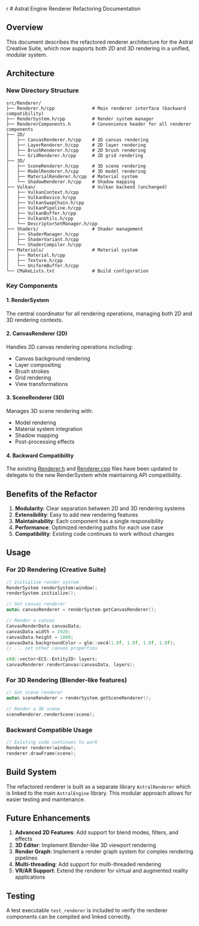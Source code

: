 r # Astral Engine Renderer Refactoring Documentation

## Overview

This document describes the refactored renderer architecture for the Astral Creative Suite, which now supports both 2D and 3D rendering in a unified, modular system.

## Architecture

### New Directory Structure

```
src/Renderer/
├── Renderer.h/cpp              # Main renderer interface (backward compatibility)
├── RenderSystem.h/cpp          # Render system manager
├── RendererComponents.h        # Convenience header for all renderer components
├── 2D/
│   ├── CanvasRenderer.h/cpp    # 2D canvas rendering
│   ├── LayerRenderer.h/cpp     # 2D layer rendering
│   ├── BrushRenderer.h/cpp     # 2D brush rendering
│   └── GridRenderer.h/cpp      # 2D grid rendering
├── 3D/
│   ├── SceneRenderer.h/cpp     # 3D scene rendering
│   ├── ModelRenderer.h/cpp     # 3D model rendering
│   ├── MaterialRenderer.h/cpp  # Material system
│   └── ShadowRenderer.h/cpp    # Shadow mapping
├── Vulkan/                     # Vulkan backend (unchanged)
│   ├── VulkanContext.h/cpp
│   ├── VulkanDevice.h/cpp
│   ├── VulkanSwapChain.h/cpp
│   ├── VulkanPipeline.h/cpp
│   ├── VulkanBuffer.h/cpp
│   ├── VulkanUtils.h/cpp
│   └── DescriptorSetManager.h/cpp
├── Shaders/                    # Shader management
│   ├── ShaderManager.h/cpp
│   ├── ShaderVariant.h/cpp
│   └── ShaderCompiler.h/cpp
├── Materials/                  # Material system
│   ├── Material.h/cpp
│   ├── Texture.h/cpp
│   └── UniformBuffer.h/cpp
└── CMakeLists.txt              # Build configuration
```

### Key Components

#### 1. RenderSystem
The central coordinator for all rendering operations, managing both 2D and 3D rendering contexts.

#### 2. CanvasRenderer (2D)
Handles 2D canvas rendering operations including:
- Canvas background rendering
- Layer compositing
- Brush strokes
- Grid rendering
- View transformations

#### 3. SceneRenderer (3D)
Manages 3D scene rendering with:
- Model rendering
- Material system integration
- Shadow mapping
- Post-processing effects

#### 4. Backward Compatibility
The existing [Renderer.h](file:///c%3A/Users/tpoyr/OneDrive/Desktop/AstralEngine_OLD/src/Renderer/Renderer.h) and [Renderer.cpp](file:///c%3A/Users/tpoyr/OneDrive/Desktop/AstralEngine_OLD/src/Renderer/Renderer.cpp) files have been updated to delegate to the new RenderSystem while maintaining API compatibility.

## Benefits of the Refactor

1. **Modularity**: Clear separation between 2D and 3D rendering systems
2. **Extensibility**: Easy to add new rendering features
3. **Maintainability**: Each component has a single responsibility
4. **Performance**: Optimized rendering paths for each use case
5. **Compatibility**: Existing code continues to work without changes

## Usage

### For 2D Rendering (Creative Suite)
```cpp
// Initialize render system
RenderSystem renderSystem(window);
renderSystem.initialize();

// Get canvas renderer
auto& canvasRenderer = renderSystem.getCanvasRenderer();

// Render a canvas
CanvasRenderData canvasData;
canvasData.width = 1920;
canvasData.height = 1080;
canvasData.backgroundColor = glm::vec4(1.0f, 1.0f, 1.0f, 1.0f);
// ... set other canvas properties

std::vector<ECS::EntityID> layers;
canvasRenderer.renderCanvas(canvasData, layers);
```

### For 3D Rendering (Blender-like features)
```cpp
// Get scene renderer
auto& sceneRenderer = renderSystem.getSceneRenderer();

// Render a 3D scene
sceneRenderer.renderScene(scene);
```

### Backward Compatible Usage
```cpp
// Existing code continues to work
Renderer renderer(window);
renderer.drawFrame(scene);
```

## Build System

The refactored renderer is built as a separate library `AstralRenderer` which is linked to the main `AstralEngine` library. This modular approach allows for easier testing and maintenance.

## Future Enhancements

1. **Advanced 2D Features**: Add support for blend modes, filters, and effects
2. **3D Editor**: Implement Blender-like 3D viewport rendering
3. **Render Graph**: Implement a render graph system for complex rendering pipelines
4. **Multi-threading**: Add support for multi-threaded rendering
5. **VR/AR Support**: Extend the renderer for virtual and augmented reality applications

## Testing

A test executable `test_renderer` is included to verify the renderer components can be compiled and linked correctly.